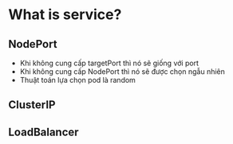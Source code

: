 # What is service?

## NodePort
- Khi không cung cấp targetPort thì nó sẽ giống với port
- Khi không cung cấp NodePort thì nó sẽ được chọn ngẫu nhiên
- Thuật toán lựa chọn pod là random
## ClusterIP
## LoadBalancer
